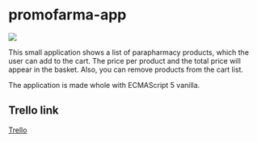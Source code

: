 # promofarma-app
![](https://www.primerempleo.com/storage/covers/08427211ddd9a99668f9fbe8546922b67fcb92cb.png)

This small application shows a list of parapharmacy products, which the user can add to the cart. The price per product and the total price will appear in the basket. Also, you can remove products from the cart list.

The application is made whole with ECMAScript 5 vanilla.

## Trello link
[Trello](https://trello.com/b/eLjfOwAW/promofarma)
